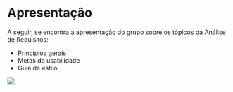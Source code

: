 # Apresentação

A seguir, se encontra a apresentação do grupo sobre os tópicos da Análise de Requisitos:
- Princípios gerais
- Metas de usabilidade
- Guia de estilo

[![](https://conteudo.imguol.com.br/c/entretenimento/8a/2016/03/18/youtube---logo-1458336720315_300x300.jpg)](https://www.youtube.com/watch?v=hXEhepubw_g&feature=youtu.be)
